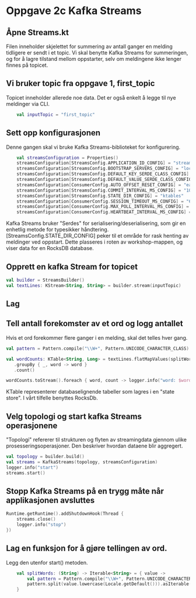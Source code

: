 # Oppgave 2c Kafka Streams

## Åpne Streams.kt
Filen inneholder skjelettet for summering av antall ganger en melding tidligere er sendt i et topic.
Vi skal benytte Kafka Streams for summeringen, og for å lagre tilstand mellom oppstarter, selv om meldingene ikke lenger finnes på topicet.

## Vi bruker topic fra oppgave 1, first_topic
Topicet inneholder allerede noe data. Det er også enkelt å legge til nye meldinger via CLI.
```kotlin
    val inputTopic = "first_topic"
```

## Sett opp konfigurasjonen
Denne gangen skal vi bruke Kafka Streams-biblioteket for konfigurering.

```kotlin
    val streamsConfiguration = Properties()
    streamsConfiguration[StreamsConfig.APPLICATION_ID_CONFIG] = "stream-1"
    streamsConfiguration[StreamsConfig.BOOTSTRAP_SERVERS_CONFIG] = "localhost:9092"
    streamsConfiguration[StreamsConfig.DEFAULT_KEY_SERDE_CLASS_CONFIG] = Serdes.String().javaClass.name
    streamsConfiguration[StreamsConfig.DEFAULT_VALUE_SERDE_CLASS_CONFIG] = Serdes.String().javaClass.name
    streamsConfiguration[ConsumerConfig.AUTO_OFFSET_RESET_CONFIG] = "earliest"
    streamsConfiguration[StreamsConfig.COMMIT_INTERVAL_MS_CONFIG] = "100"
    streamsConfiguration[StreamsConfig.STATE_DIR_CONFIG] = "ktables"
    streamsConfiguration[ConsumerConfig.SESSION_TIMEOUT_MS_CONFIG] = "6000"
    streamsConfiguration[ConsumerConfig.MAX_POLL_INTERVAL_MS_CONFIG] = "6000"
    streamsConfiguration[ConsumerConfig.HEARTBEAT_INTERVAL_MS_CONFIG] = "1000"
 ```
Kafka Streams bruker "Serdes" for serialisering/deserialisering, som gir en enhetlig metode for typesikker håndtering.
[StreamsConfig.STATE_DIR_CONFIG] peker til et område for rask henting av meldinger ved oppstart. Dette plasseres i roten av workshop-mappen, og viser data for en RocksDB database.

##  Opprett en kafka Stream for topicet
```kotlin
val builder = StreamsBuilder()
val textLines: KStream<String, String> = builder.stream(inputTopic)
```

## Lag 

## Tell antall forekomster av et ord og logg antallet
Hvis et ord forekommer flere ganger i en melding, skal det telles hver gang.
 ```kotlin
 val pattern = Pattern.compile("\\W+", Pattern.UNICODE_CHARACTER_CLASS)

val wordCounts: KTable<String, Long> = textLines.flatMapValues(splitWords)
    .groupBy { _, word -> word }
    .count()

wordCounts.toStream().foreach { word, count -> logger.info("word: $word -> $count") }
```
KTable representerer databaselignende tabeller som lagres i en "state store". I vårt tilfelle benyttes RocksDb.

## Velg topologi og start kafka Streams operasjonene
"Topologi" refererer til strukturen og flyten av streamingdata gjennom ulike prosesseringsoperasjoner. Den beskriver hvordan dataene blir aggregert.
```kotlin
val topology = builder.build()
val streams = KafkaStreams(topology, streamsConfiguration)
logger.info("start")
streams.start()
```
## Stopp Kafka Streams på en trygg måte når applikasjonen avsluttes
```kotlin
Runtime.getRuntime().addShutdownHook(Thread {
    streams.close()
    logger.info("stop")
})
```

## Lag en funksjon for å gjøre tellingen av ord.
Legg den utenfor start() metoden.
```kotlin
    val splitWords: (String) -> Iterable<String> = { value ->
        val pattern = Pattern.compile("\\W+", Pattern.UNICODE_CHARACTER_CLASS)
        pattern.split(value.lowercase(Locale.getDefault())).asIterable()
    }
```